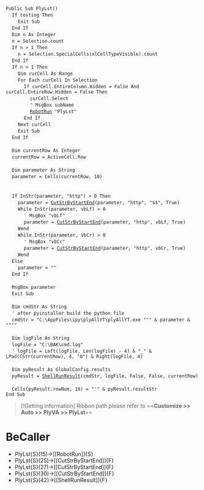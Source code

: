 &nbsp;  &nbsp;  &nbsp;  &nbsp;  
`Public Sub PlyLst()`  
&nbsp;&nbsp;&nbsp;&nbsp;`If testing Then`  
&nbsp;&nbsp;&nbsp;&nbsp;&nbsp;&nbsp;&nbsp;&nbsp;`Exit Sub`  
&nbsp;&nbsp;&nbsp;&nbsp;`End If`  
&nbsp;&nbsp;&nbsp;&nbsp;`Dim n As Integer`  
&nbsp;&nbsp;&nbsp;&nbsp;`n = Selection.count`  
&nbsp;&nbsp;&nbsp;&nbsp;`If n > 1 Then`  
&nbsp;&nbsp;&nbsp;&nbsp;&nbsp;&nbsp;&nbsp;&nbsp;`n = Selection.SpecialCells(xlCellTypeVisible).count`  
&nbsp;&nbsp;&nbsp;&nbsp;`End If`  
&nbsp;&nbsp;&nbsp;&nbsp;`If n > 1 Then`  
&nbsp;&nbsp;&nbsp;&nbsp;&nbsp;&nbsp;&nbsp;&nbsp;`Dim curCell As Range`  
&nbsp;&nbsp;&nbsp;&nbsp;&nbsp;&nbsp;&nbsp;&nbsp;`For Each curCell In Selection`  
&nbsp;&nbsp;&nbsp;&nbsp;&nbsp;&nbsp;&nbsp;&nbsp;&nbsp;&nbsp;&nbsp;&nbsp;`If curCell.EntireColumn.Hidden = False And curCell.EntireRow.Hidden = False Then`  
&nbsp;&nbsp;&nbsp;&nbsp;&nbsp;&nbsp;&nbsp;&nbsp;&nbsp;&nbsp;&nbsp;&nbsp;&nbsp;&nbsp;&nbsp;&nbsp;`curCell.Select`  
&nbsp;&nbsp;&nbsp;&nbsp;&nbsp;&nbsp;&nbsp;&nbsp;&nbsp;&nbsp;&nbsp;&nbsp;&nbsp;&nbsp;&nbsp;&nbsp;`' MsgBox subName`  
&nbsp;&nbsp;&nbsp;&nbsp;&nbsp;&nbsp;&nbsp;&nbsp;&nbsp;&nbsp;&nbsp;&nbsp;&nbsp;&nbsp;&nbsp;&nbsp;[`RobotRun`](RobotRun)` "PlyLst"`  
&nbsp;&nbsp;&nbsp;&nbsp;&nbsp;&nbsp;&nbsp;&nbsp;&nbsp;&nbsp;&nbsp;&nbsp;`End If`  
&nbsp;&nbsp;&nbsp;&nbsp;&nbsp;&nbsp;&nbsp;&nbsp;`Next curCell`  
&nbsp;&nbsp;&nbsp;&nbsp;&nbsp;&nbsp;&nbsp;&nbsp;`Exit Sub`  
&nbsp;&nbsp;&nbsp;&nbsp;`End If`  
&nbsp;  &nbsp;  &nbsp;  &nbsp;  
&nbsp;&nbsp;&nbsp;&nbsp;`Dim currentRow As Integer`  
&nbsp;&nbsp;&nbsp;&nbsp;`currentRow = ActiveCell.Row`  
&nbsp;  &nbsp;  &nbsp;  &nbsp;  
&nbsp;&nbsp;&nbsp;&nbsp;`Dim parameter As String`  
&nbsp;&nbsp;&nbsp;&nbsp;`parameter = Cells(currentRow, 10)`  
&nbsp;  &nbsp;  &nbsp;  &nbsp;  
&nbsp;  &nbsp;  &nbsp;  &nbsp;  
&nbsp;&nbsp;&nbsp;&nbsp;`If InStr(parameter, "http") > 0 Then`  
&nbsp;&nbsp;&nbsp;&nbsp;&nbsp;&nbsp;&nbsp;&nbsp;`parameter = `[`CutStrByStartEnd`](CutStrByStartEnd)`(parameter, "http", "$$", True)`  
&nbsp;&nbsp;&nbsp;&nbsp;&nbsp;&nbsp;&nbsp;&nbsp;`While InStr(parameter, vbLf) > 0`  
&nbsp;&nbsp;&nbsp;&nbsp;&nbsp;&nbsp;&nbsp;&nbsp;&nbsp;&nbsp;&nbsp;&nbsp;`' MsgBox "vbLf"`  
&nbsp;&nbsp;&nbsp;&nbsp;&nbsp;&nbsp;&nbsp;&nbsp;&nbsp;&nbsp;&nbsp;&nbsp;`parameter = `[`CutStrByStartEnd`](CutStrByStartEnd)`(parameter, "http", vbLf, True)`  
&nbsp;&nbsp;&nbsp;&nbsp;&nbsp;&nbsp;&nbsp;&nbsp;`Wend`  
&nbsp;&nbsp;&nbsp;&nbsp;&nbsp;&nbsp;&nbsp;&nbsp;`While InStr(parameter, vbCr) > 0`  
&nbsp;&nbsp;&nbsp;&nbsp;&nbsp;&nbsp;&nbsp;&nbsp;&nbsp;&nbsp;&nbsp;&nbsp;`' MsgBox "vbCr"`  
&nbsp;&nbsp;&nbsp;&nbsp;&nbsp;&nbsp;&nbsp;&nbsp;&nbsp;&nbsp;&nbsp;&nbsp;`parameter = `[`CutStrByStartEnd`](CutStrByStartEnd)`(parameter, "http", vbCr, True)`  
&nbsp;&nbsp;&nbsp;&nbsp;&nbsp;&nbsp;&nbsp;&nbsp;`Wend`  
&nbsp;&nbsp;&nbsp;&nbsp;`Else`  
&nbsp;&nbsp;&nbsp;&nbsp;&nbsp;&nbsp;&nbsp;&nbsp;`parameter = ""`  
&nbsp;&nbsp;&nbsp;&nbsp;`End If`  
&nbsp;  &nbsp;  &nbsp;  &nbsp;  
&nbsp;&nbsp;&nbsp;&nbsp;`MsgBox parameter`  
&nbsp;&nbsp;&nbsp;&nbsp;`Exit Sub`  
&nbsp;  &nbsp;  &nbsp;  &nbsp;  
&nbsp;&nbsp;&nbsp;&nbsp;`Dim cmdStr As String`  
&nbsp;&nbsp;&nbsp;&nbsp;`' after pyinstaller build the python file`  
&nbsp;&nbsp;&nbsp;&nbsp;`cmdStr = "C:\AppFiles\ipy\plyAllYT\plyAllYT.exe """ & parameter & """"`  
&nbsp;  &nbsp;  &nbsp;  &nbsp;  
&nbsp;&nbsp;&nbsp;&nbsp;`Dim logFile As String`  
&nbsp;&nbsp;&nbsp;&nbsp;`logFile = "C:\BAK\cmd.log"`  
&nbsp;&nbsp;&nbsp;&nbsp;`' logFile = Left(logFile, Len(logFile) - 4) & "_" & LPad(CStr(currentRow), 4, "0") & Right(logFile, 4)`  
&nbsp;  &nbsp;  &nbsp;  &nbsp;  
&nbsp;&nbsp;&nbsp;&nbsp;`Dim pyResult As GlobalConfig.results`  
&nbsp;&nbsp;&nbsp;&nbsp;`pyResult = `[`ShellRunResult`](ShellRunResult)`(cmdStr, logFile, False, False, currentRow)`  
&nbsp;  &nbsp;  &nbsp;  &nbsp;  
&nbsp;&nbsp;&nbsp;&nbsp;`Cells(pyResult.rowNum, 18) = "'" & pyResult.resultStr`  
`End Sub`  


> [!Getting information]
> Ribbon path please refer to ==**Customize >> Auto >> PlyVA >> PlyLst**==


# BeCaller
- PlyLst{S}(15)->[[RobotRun]]{S}
- PlyLst{S}(25)->[[CutStrByStartEnd]]{F}
- PlyLst{S}(27)->[[CutStrByStartEnd]]{F}
- PlyLst{S}(30)->[[CutStrByStartEnd]]{F}
- PlyLst{S}(42)->[[ShellRunResult]]{F}

